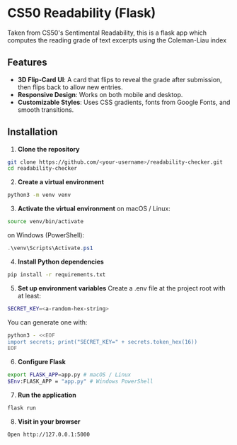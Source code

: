 # CS50 Readability (Flask)

Taken from CS50's Sentimental Readability, this is a flask app which computes the reading grade of text excerpts using the Coleman-Liau index

## Features

- **3D Flip-Card UI**: A card that flips to reveal the grade after submission, then flips back to allow new entries.
- **Responsive Design**: Works on both mobile and desktop.
- **Customizable Styles**: Uses CSS gradients, fonts from Google Fonts, and smooth transitions.

## Installation

1. **Clone the repository**
```bash
git clone https://github.com/<your-username>/readability-checker.git
cd readability-checker
```

2. **Create a virtual environment**
```bash
python3 -m venv venv
```

3. **Activate the virtual environment**
on macOS / Linux:
```bash
source venv/bin/activate
```
on Windows (PowerShell):
```powershell
.\venv\Scripts\Activate.ps1
```

4. **Install Python dependencies**
```bash
pip install -r requirements.txt
```

5. **Set up environment variables**
Create a .env file at the project root with at least:
```bash
SECRET_KEY=<a-random-hex-string>
```
You can generate one with:
```bash
python3 - <<EOF
import secrets; print("SECRET_KEY=" + secrets.token_hex(16))
EOF
```

6. **Configure Flask**
```bash
export FLASK_APP=app.py # macOS / Linux
$Env:FLASK_APP = "app.py" # Windows PowerShell
```

7. **Run the application**
```bash
flask run
```

8. **Visit in your browser**
```bash
Open http://127.0.0.1:5000
```